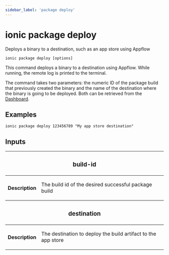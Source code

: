 ```yaml
---
sidebar_label: 'package deploy'
---
```


# ionic package deploy

Deploys a binary to a destination, such as an app store using Appflow

```shell
ionic package deploy [options]
```

This command deploys a binary to a destination using Appflow. While running, the remote log is printed to the terminal.

The command takes two parameters: the numeric ID of the package build that previously created the binary and the name of the destination where the binary is going to be deployed.
Both can be retrieved from the [Dashboard](https://dashboard.ionicframework.com).

## Examples

```shell
ionic package deploy 123456789 "My app store destination"
```

## Inputs

<table className="reference-table">
  <thead>
    <tr>
      <th colSpan="2">
        <h3>build-id</h3>
      </th>
    </tr>
  </thead>
  <tbody>
    <tr>
      <th>Description</th>
      <td>
        <p>The build id of the desired successful package build</p>
      </td>
    </tr>
  </tbody>
  <thead>
    <tr>
      <th colSpan="2">
        <h3>destination</h3>
      </th>
    </tr>
  </thead>
  <tbody>
    <tr>
      <th>Description</th>
      <td>
        <p>The destination to deploy the build artifact to the app store</p>
      </td>
    </tr>
  </tbody>
</table>
